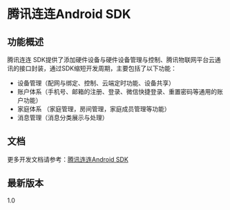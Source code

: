 # 腾讯连连Android SDK


## 功能概述

腾讯连连 SDK提供了添加硬件设备与硬件设备管理与控制、腾讯物联网平台云通讯的接口封装，通过SDK缩短开发周期，主要包括了以下功能：

- 设备管理（配网与绑定、控制、云端定时功能、设备共享）
- 账户体系（手机号、邮箱的注册、登录、微信快捷登录、重置密码等通用的账户功能）
- 家庭体系 （家庭管理，房间管理，家庭成员管理等功能）
- 消息管理（消息分类展示与处理）


## 文档

更多开发文档请参考：[腾讯连连Android SDK](https://github.com/wenext-ops/LLForAndroid/blob/master/tenextll/腾讯连连SDK使用文档.md)

## 最新版本

1.0
